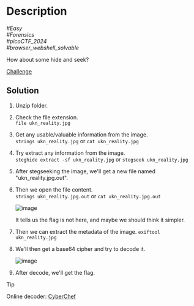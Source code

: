 # Description

_#Easy_<br>
_#Forensics_<br>
_#picoCTF_2024_<br>
_#browser_webshell_solvable_<br>

How about some hide and seek?

[Challenge](CanYouSee.zip)

## Solution

1. Unzip folder.
2. Check the file extension.<br>
   `file ukn_reality.jpg`
4. Get any usable/valuable information from the image.<br>
   `strings ukn_reality.jpg` or `cat ukn_reality.jpg`
5. Try extract any information from the image.<br>
   `steghide extract -sf ukn_reality.jpg` or `stegseek ukn_reality.jpg`
6. After stegseeking the image, we'll get a new file named "ukn_reality.jpg.out".<br>
7. Then we open the file content.<br>
   `strings ukn_reality.jpg.out` or `cat ukn_reality.jpg.out`

   ![image](https://github.com/user-attachments/assets/be935a4f-d0e0-44a0-bb9d-2eb75271dd43)

   It tells us the flag is not here, and maybe we should think it simpler.

8. Then we can extract the metadata of the image.
   `exiftool ukn_reality.jpg`
9. We'll then get a base64 cipher and try to decode it.
    
    ![image](https://github.com/user-attachments/assets/d67fd94d-cdf9-40bf-9887-ab0aef89e769)

10. After decode, we'll get the flag.
> [!TIP]
> Online decoder: [CyberChef](https://gchq.github.io/CyberChef/)
